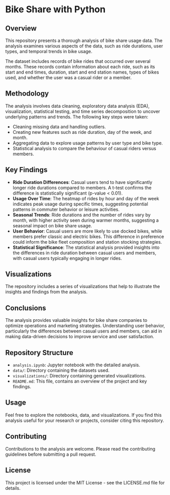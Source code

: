 # Bike Share with Python

## Overview
This repository presents a thorough analysis of bike share usage data. The analysis examines various aspects of the data, such as ride durations, user types, and temporal trends in bike usage.

The dataset includes records of bike rides that occurred over several months. These records contain information about each ride, such as its start and end times, duration, start and end station names, types of bikes used, and whether the user was a casual rider or a member.

## Methodology
The analysis involves data cleaning, exploratory data analysis (EDA), visualization, statistical testing, and time series decomposition to uncover underlying patterns and trends. The following key steps were taken:
- Cleaning missing data and handling outliers.
- Creating new features such as ride duration, day of the week, and month.
- Aggregating data to explore usage patterns by user type and bike type.
- Statistical analysis to compare the behaviour of casual riders versus members.

## Key Findings
- **Ride Duration Differences**: Casual users tend to have significantly longer ride durations compared to members. A t-test confirms the difference is statistically significant (p-value < 0.01).
- **Usage Over Time**: The heatmap of rides by hour and day of the week indicates peak usage during specific times, suggesting potential patterns in commuter behavior or leisure activities.
- **Seasonal Trends**: Ride durations and the number of rides vary by month, with higher activity seen during warmer months, suggesting a seasonal impact on bike share usage.
- **User Behavior**: Casual users are more likely to use docked bikes, while members prefer classic and electric bikes. This difference in preference could inform the bike fleet composition and station stocking strategies.
- **Statistical Significance**: The statistical analysis provided insights into the differences in ride duration between casual users and members, with casual users typically engaging in longer rides.

## Visualizations
The repository includes a series of visualizations that help to illustrate the insights and findings from the analysis.

## Conclusions
The analysis provides valuable insights for bike share companies to optimize operations and marketing strategies. Understanding user behavior, particularly the differences between casual users and members, can aid in making data-driven decisions to improve service and user satisfaction.

## Repository Structure
- `analysis.ipynb`: Jupyter notebook with the detailed analysis.
- `data/`: Directory containing the datasets used.
- `visualizations/`: Directory containing generated visualizations.
- `README.md`: This file, contains an overview of the project and key findings.

## Usage
Feel free to explore the notebooks, data, and visualizations. If you find this analysis useful for your research or projects, consider citing this repository.

## Contributing
Contributions to the analysis are welcome. Please read the contributing guidelines before submitting a pull request.

## License
This project is licensed under the MIT License - see the LICENSE.md file for details.
